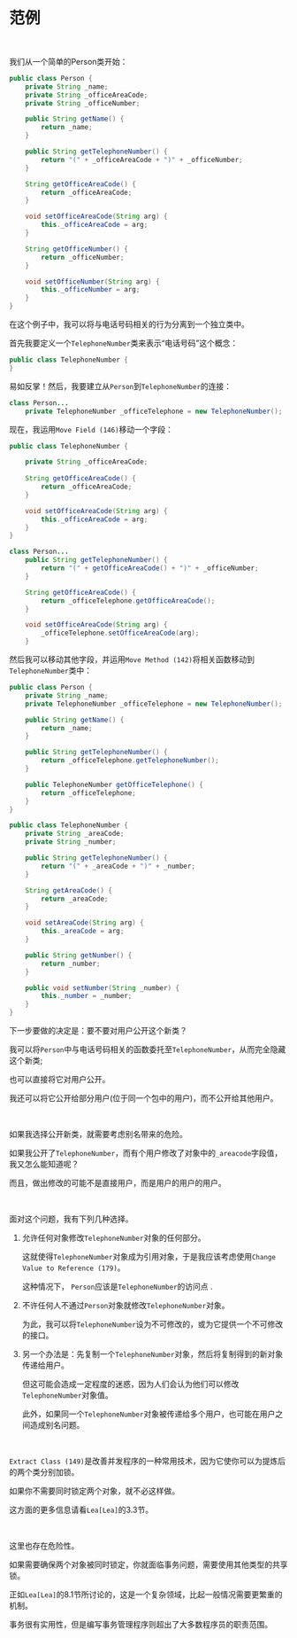 # 范例

<br>

我们从一个简单的Person类开始：

```java
public class Person {
    private String _name;
    private String _officeAreaCode;
    private String _officeNumber;

    public String getName() {
        return _name;
    }

    public String getTelephoneNumber() {
        return "(" + _officeAreaCode + ")" + _officeNumber;
    }

    String getOfficeAreaCode() {
        return _officeAreaCode;
    }

    void setOfficeAreaCode(String arg) {
        this._officeAreaCode = arg;
    }

    String getOfficeNumber() {
        return _officeNumber;
    }

    void setOfficeNumber(String arg) {
        this._officeNumber = arg;
    }
}
```

在这个例子中，我可以将与电话号码相关的行为分离到一个独立类中。

首先我要定义一个`TelephoneNumber`类来表示“电话号码”这个概念：

```java
public class TelephoneNumber {
}
```

易如反掌！然后，我要建立从`Person`到`TelephoneNumber`的连接： 

```java
class Person...
    private TelephoneNumber _officeTelephone = new TelephoneNumber();
```

现在，我运用`Move Field (146)`移动一个字段：

```java
public class TelephoneNumber {

    private String _officeAreaCode;
    
    String getOfficeAreaCode() {
        return _officeAreaCode;
    }

    void setOfficeAreaCode(String arg) {
        this._officeAreaCode = arg;
    }
}

class Person...
    public String getTelephoneNumber() {
        return "(" + getOfficeAreaCode() + ")" + _officeNumber;
    }

    String getOfficeAreaCode() {
        return _officeTelephone.getOfficeAreaCode();
    }

    void setOfficeAreaCode(String arg) {
        _officeTelephone.setOfficeAreaCode(arg);
    }
```

然后我可以移动其他字段，并运用`Move Method (142)`将相关函数移动到`TelephoneNumber`类中：

```java
public class Person {
    private String _name;
    private TelephoneNumber _officeTelephone = new TelephoneNumber();

    public String getName() {
        return _name;
    }

    public String getTelephoneNumber() {
        return _officeTelephone.getTelephoneNumber();
    }

    public TelephoneNumber getOfficeTelephone() {
        return _officeTelephone;
    }
}

public class TelephoneNumber {
    private String _areaCode;
    private String _number;

    public String getTelephoneNumber() {
        return "(" + _areaCode + ")" + _number;
    }

    String getAreaCode() {
        return _areaCode;
    }

    void setAreaCode(String arg) {
        this._areaCode = arg;
    }

    public String getNumber() {
        return _number;
    }

    public void setNumber(String _number) {
        this._number = _number;
    }
}
```

下一步要做的决定是：要不要对用户公开这个新类？

我可以将`Person`中与电话号码相关的函数委托至`TelephoneNumber`，从而完全隐藏这个新类;

也可以直接将它对用户公开。

我还可以将它公开给部分用户(位于同一个包中的用户)，而不公开给其他用户。

<br>

如果我选择公开新类，就需要考虑别名带来的危险。

如果我公开了`TelephoneNumber`，而有个用户修改了对象中的`_areacode`字段值，我又怎么能知道呢？

而且，做出修改的可能不是直接用户，而是用户的用户的用户。

<br>

面对这个问题，我有下列几种选择。

1. 允许任何对象修改`TelephoneNumber`对象的任何部分。

   这就使得`TelephoneNumber`对象成为引用对象，于是我应该考虑使用`Change Value to Reference (179)`。

   这种情况下， `Person`应该是`TelephoneNumber`的访问点 .

2. 不许任何人不通过`Person`对象就修改`TelephoneNumber`对象。

   为此，我可以将`TelephoneNumber`设为不可修改的，或为它提供一个不可修改的接口。

3. 另一个办法是：先复制一个`TelephoneNumber`对象，然后将复制得到的新对象传递给用户。

   但这可能会造成一定程度的迷惑，因为人们会认为他们可以修改`TelephoneNumber`对象值。

   此外，如果同一个`TelephoneNumber`对象被传递给多个用户，也可能在用户之间造成别名问题。

<br>

`Extract Class (149)`是改善并发程序的一种常用技术，因为它使你可以为提炼后的两个类分别加锁。

如果你不需要同时锁定两个对象，就不必这样做。

这方面的更多信息请看`Lea[Lea]`的3.3节。

<br>

这里也存在危险性。

如果需要确保两个对象被同时锁定，你就面临事务问题，需要使用其他类型的共享锁。

正如`Lea[Lea]`的8.1节所讨论的，这是一个复杂领域，比起一般情况需要更繁重的机制。

事务很有实用性，但是编写事务管理程序则超出了大多数程序员的职责范围。

<br>

